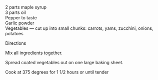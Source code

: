 ---
---

2 parts maple syrup  
3 parts oil  
Pepper to taste  
Garlic powder  
Vegetables — cut up into small chunks: carrots, yams, zucchini, onions, potatoes 

Directions 

Mix all ingredients together. 

Spread coated vegetables out on one large baking sheet. 

Cook at 375 degrees for 1 1/2 hours or until tender 
